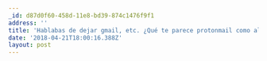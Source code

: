 ```yaml
---
_id: d87d0f60-458d-11e8-bd39-874c1476f9f1
address: ''
title: 'Hablabas de dejar gmail, etc. ¿Qué te parece protonmail como alternativa?'
date: '2018-04-21T18:00:16.388Z'
layout: post
---
```

 
